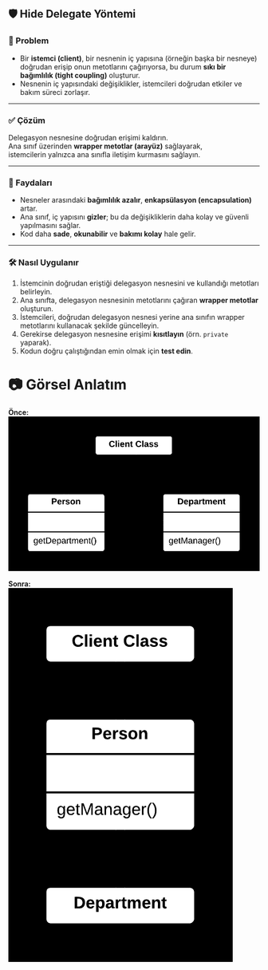 ## 🛡️ Hide Delegate Yöntemi

### 🐞 Problem

- Bir **istemci (client)**, bir nesnenin iç yapısına (örneğin başka bir nesneye) doğrudan erişip onun metotlarını çağırıyorsa, bu durum **sıkı bir bağımlılık (tight coupling)** oluşturur.
- Nesnenin iç yapısındaki değişiklikler, istemcileri doğrudan etkiler ve bakım süreci zorlaşır.

---

### ✅ Çözüm

Delegasyon nesnesine doğrudan erişimi kaldırın.  
Ana sınıf üzerinden **wrapper metotlar (arayüz)** sağlayarak,  
istemcilerin yalnızca ana sınıfla iletişim kurmasını sağlayın.

---

### 🌱 Faydaları

- Nesneler arasındaki **bağımlılık azalır**, **enkapsülasyon (encapsulation)** artar.
- Ana sınıf, iç yapısını **gizler**; bu da değişikliklerin daha kolay ve güvenli yapılmasını sağlar.
- Kod daha **sade**, **okunabilir** ve **bakımı kolay** hale gelir.

---

### 🛠️ Nasıl Uygulanır

1. İstemcinin doğrudan eriştiği delegasyon nesnesini ve kullandığı metotları belirleyin.
2. Ana sınıfta, delegasyon nesnesinin metotlarını çağıran **wrapper metotlar** oluşturun.
3. İstemcileri, doğrudan delegasyon nesnesi yerine ana sınıfın wrapper metotlarını kullanacak şekilde güncelleyin.
4. Gerekirse delegasyon nesnesine erişimi **kısıtlayın** (örn. `private` yaparak).
5. Kodun doğru çalıştığından emin olmak için **test edin**.


# 📷 Görsel Anlatım

**Önce:**  
![Önceki hali](before.png)

**Sonra:**  
![Sonraki hali](after.png)
